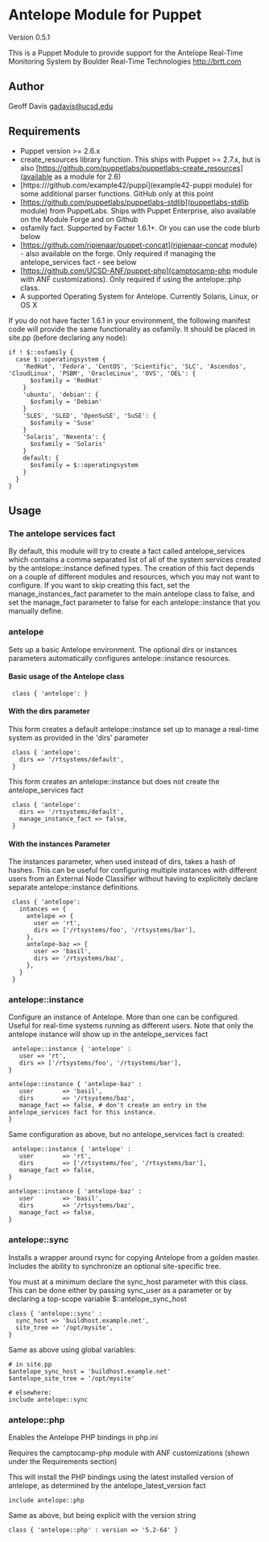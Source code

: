 # Antelope Module for Puppet

Version 0.5.1

This is a Puppet Module to provide support for the Antelope Real-Time
Monitoring System by Boulder Real-Time Technologies
http://brtt.com

## Author

Geoff Davis <gadavis@ucsd.edu>

## Requirements

* Puppet version >= 2.6.x
* create\_resources library function. This ships with Puppet >= 2.7.x, but is also [https://github.com/puppetlabs/puppetlabs-create_resources](available as a module for 2.6)
* [https:///github.com/example42/puppi](example42-puppi module) for some additional parser functions. GitHub only at this point
* [https://github.com/puppetlabs/puppetlabs-stdlib](puppetlabs-stdlib module) from PuppetLabs. Ships with Puppet Enterprise, also available on the Module Forge and on Github
* osfamily fact. Supported by Facter 1.6.1+. Or you can use the code blurb below
* [https://github.com/ripienaar/puppet-concat](ripienaar-concat module) - also available on the forge. Only required if managing the antelope_services fact - see below
* [https://github.com/UCSD-ANF/puppet-php](camptocamp-php module with ANF customizations). Only required if using the antelope::php class.
* A supported Operating System for Antelope. Currently Solaris, Linux, or OS X

If you do not have facter 1.6.1 in your environment, the following manifest code will provide the same functionality as osfamily. It should be placed in site.pp (before declaring any node):

    if ! $::osfamily {
      case $::operatingsystem {
        'RedHat', 'Fedora', 'CentOS', 'Scientific', 'SLC', 'Ascendos', 'CloudLinux', 'PSBM', 'OracleLinux', 'OVS', 'OEL': {
          $osfamily = 'RedHat'
        }
        'ubuntu', 'debian': {
          $osfamily = 'Debian'
        }
        'SLES', 'SLED', 'OpenSuSE', 'SuSE': {
          $osfamily = 'Suse'
        }
        'Solaris', 'Nexenta': {
          $osfamily = 'Solaris'
        }
        default: {
          $osfamily = $::operatingsystem
        }
      }
    }


## Usage

### The antelope services fact
By default, this module will try to create a fact called antelope_services which contains a comma separated list of all of the system services created by the antelope::instance defined types. The creation of this fact depends on a couple of different modules and resources, which you may not want to configure. If you want to skip creating this fact, set the manage_instances_fact parameter to the main antelope class to false, and set the manage_fact parameter to false for each antelope::instance that you manually define.

### antelope

Sets up a basic Antelope environment. The optional dirs or instances parameters automatically configures antelope::instance resources.

#### Basic usage of the Antelope class

     class { 'antelope': }

#### With the dirs parameter

This form creates a default antelope::instance set up to manage a real-time system as provided in the 'dirs' parameter

     class { 'antelope':
       dirs => '/rtsystems/default',
     }

This form creates an antelope::instance but does not create the antelope_services fact

     class { 'antelope':
       dirs => '/rtsystems/default',
       manage_instance_fact => false,
     }

#### With the instances Parameter

The instances parameter, when used instead of dirs, takes a hash of hashes. This can be useful for configuring multiple instances with different users from an External Node Classifier without having to explicitely declare separate antelope::instance definitions.

     class { 'antelope':
       intances => {
         antelope => {
           user => 'rt',
           dirs => ['/rtsystems/foo', '/rtsystems/bar'],
         },
         antelope-baz => {
           user => 'basil',
           dirs => '/rtsystems/baz',
         },
       }
     }

### antelope::instance
Configure an instance of Antelope. More than one can be configured. Useful for real-time systems running as different users. Note that only the antelope instance will show up in the antelope_services fact

     antelope::instance { 'antelope' :
       user => 'rt',
       dirs => ['/rtsystems/foo', '/rtsystems/bar'],
    }

    antelope::instance { 'antelope-baz' :
       user        => 'basil',
       dirs        => '/rtsystems/baz',
       manage_fact => false, # don't create an entry in the antelope_services fact for this instance.
    }

Same configuration as above, but no antelope_services fact is created:

     antelope::instance { 'antelope' :
       user        => 'rt',
       dirs        => ['/rtsystems/foo', '/rtsystems/bar'],
       manage_fact => false,
    }

    antelope::instance { 'antelope-baz' :
       user        => 'basil',
       dirs        => '/rtsystems/baz',
       manage_fact => false,
    }

### antelope::sync
Installs a wrapper around rsync for copying Antelope from a golden master. Includes the ability to synchronize an optional site-specific tree.

You must at a minimum declare the sync_host parameter with this class. This can be done either by passing sync_user as a parameter or by declaring a top-scope variable $::antelope_sync_host

    class { 'antelope::sync' :
      sync_host => 'buildhost.example.net',
      site_tree => '/opt/mysite',
    }

Same as above using global variables:

    # in site.pp
    $antelope_sync_host = 'buildhost.example.net'
    $antelope_site_tree = '/opt/mysite'

    # elsewhere:
    include antelope::sync

### antelope::php
Enables the Antelope PHP bindings in php.ini

Requires the camptocamp-php module with ANF customizations (shown under the Requirements section)

This will install the PHP bindings using the latest installed version of antelope, as determined by the antelope_latest_version fact

    include antelope::php

Same as above, but being explicit with the version string

    class { 'antelope::php' : version => '5.2-64' }
